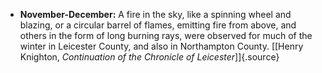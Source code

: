 ﻿- **November-December:** A fire in the sky, like a spinning wheel and blazing, or a circular barrel of flames, emitting fire from above, and others in the form of long burning rays, were observed for much of the winter in Leicester County, and also in Northampton County. [\[Henry Knighton, *Continuation of the Chronicle of Leicester*\]]{.source}
